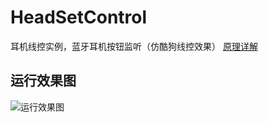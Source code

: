 # HeadSetControl
耳机线控实例，蓝牙耳机按钮监听（仿酷狗线控效果）
[原理详解](%5B%E5%8E%9F%E7%90%86%E8%AF%A6%E8%A7%A3%5D%28http://blog.csdn.net/fengyuzhengfan/article/details/46461253%20%E5%8E%9F%E7%90%86%E8%AF%A6%E8%A7%A3%29)
## 运行效果图 ##
![运行效果图](https://github.com/crazycodeboy/HeadSetControl/blob/master/raw/preview.gif?raw=true)

